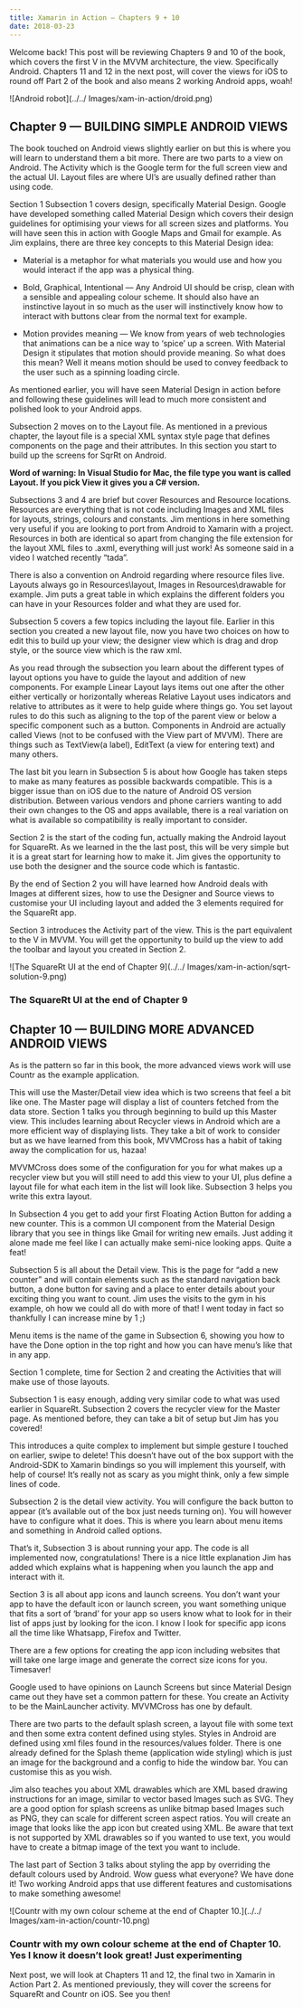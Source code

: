 ```yaml
--- 
title: Xamarin in Action — Chapters 9 + 10
date: 2018-03-23
---
```


Welcome back! This post will be reviewing Chapters 9 and 10 of the book, which covers the first V in the MVVM architecture, the view. Specifically Android. Chapters 11 and 12 in the next post, will cover the views for iOS to round off Part 2 of the book and also means 2 working Android apps, woah!


![Android robot](../../ Images/xam-in-action/droid.png)

## Chapter 9 — BUILDING SIMPLE ANDROID VIEWS

The book touched on Android views slightly earlier on but this is where you will learn to understand them a bit more. There are two parts to a view on Android. The Activity which is the Google term for the full screen view and the actual UI. Layout files are where UI’s are usually defined rather than using code.

Section 1 Subsection 1 covers design, specifically Material Design. Google have developed something called Material Design which covers their design guidelines for optimising your views for all screen sizes and platforms. You will have seen this in action with Google Maps and Gmail for example. As Jim explains, there are three key concepts to this Material Design idea:

- Material is a metaphor for what materials you would use and how you would interact if the app was a physical thing.

- Bold, Graphical, Intentional — Any Android UI should be crisp, clean with a sensible and appealing colour scheme. It should also have an instinctive layout in so much as the user will instinctively know how to interact with buttons clear from the normal text for example.

- Motion provides meaning — We know from years of web technologies that animations can be a nice way to ‘spice’ up a screen. With Material Design it stipulates that motion should provide meaning. So what does this mean? Well it means motion should be used to convey feedback to the user such as a spinning loading circle.

As mentioned earlier, you will have seen Material Design in action before and following these guidelines will lead to much more consistent and polished look to your Android apps.

Subsection 2 moves on to the Layout file. As mentioned in a previous chapter, the layout file is a special XML syntax style page that defines components on the page and their attributes. In this section you start to build up the screens for SqrRt on Android.

**Word of warning: In Visual Studio for Mac, the file type you want is called Layout. If you pick View it gives you a C# version.**

Subsections 3 and 4 are brief but cover Resources and Resource locations. Resources are everything that is not code including  Images and XML files for layouts, strings, colours and constants. Jim mentions in here something very useful if you are looking to port from Android to Xamarin with a project. Resources in both are identical so apart from changing the file extension for the layout XML files to .axml, everything will just work! As someone said in a video I watched recently “tada”.

There is also a convention on Android regarding where resource files live. Layouts always go in Resources\layout,  Images in Resources\drawable for example. Jim puts a great table in which explains the different folders you can have in your Resources folder and what they are used for.

Subsection 5 covers a few topics including the layout file. Earlier in this section you created a new layout file, now you have two choices on how to edit this to build up your view; the designer view which is drag and drop style, or the source view which is the raw xml.

As you read through the subsection you learn about the different types of layout options you have to guide the layout and addition of new components. For example Linear Layout lays items out one after the other either vertically or horizontally whereas Relative Layout uses indicators and relative to attributes as it were to help guide where things go. You set layout rules to do this such as aligning to the top of the parent view or below a specific component such as a button. Components in Android are actually called Views (not to be confused with the View part of MVVM). There are things such as TextView(a label), EditText (a view for entering text) and many others.

The last bit you learn in Subsection 5 is about how Google has taken steps to make as many features as possible backwards compatible. This is a bigger issue than on iOS due to the nature of Android OS version distribution. Between various vendors and phone carriers wanting to add their own changes to the OS and apps available, there is a real variation on what is available so compatibility is really important to consider.

Section 2 is the start of the coding fun, actually making the Android layout for SquareRt. As we learned in the the last post, this will be very simple but it is a great start for learning how to make it. Jim gives the opportunity to use both the designer and the source code which is fantastic.

By the end of Section 2 you will have learned how Android deals with  Images at different sizes, how to use the Designer and Source views to customise your UI including layout and added the 3 elements required for the SquareRt app.

Section 3 introduces the Activity part of the view. This is the part equivalent to the V in MVVM. You will get the opportunity to build up the view to add the toolbar and layout you created in Section 2.

![The SquareRt UI at the end of Chapter 9](../../ Images/xam-in-action/sqrt-solution-9.png)
### The SquareRt UI at the end of Chapter 9

## Chapter 10 — BUILDING MORE ADVANCED ANDROID VIEWS

As is the pattern so far in this book, the more advanced views work will use Countr as the example application.

This will use the Master/Detail view idea which is two screens that feel a bit like one. The Master page will display a list of counters fetched from the data store. Section 1 talks you through beginning to build up this Master view. This includes learning about Recycler views in Android which are a more efficient way of displaying lists. They take a bit of work to consider but as we have learned from this book, MVVMCross has a habit of taking away the complication for us, hazaa!

MVVMCross does some of the configuration for you for what makes up a recycler view but you will still need to add this view to your UI, plus define a layout file for what each item in the list will look like. Subsection 3 helps you write this extra layout.

In Subsection 4 you get to add your first Floating Action Button for adding a new counter. This is a common UI component from the Material Design library that you see in things like Gmail for writing new emails. Just adding it alone made me feel like I can actually make semi-nice looking apps. Quite a feat!

Subsection 5 is all about the Detail view. This is the page for “add a new counter” and will contain elements such as the standard navigation back button, a done button for saving and a place to enter details about your exciting thing you want to count. Jim uses the visits to the gym in his example, oh how we could all do with more of that! I went today in fact so thankfully I can increase mine by 1 ;)

Menu items is the name of the game in Subsection 6, showing you how to have the Done option in the top right and how you can have menu’s like that in any app.

Section 1 complete, time for Section 2 and creating the Activities that will make use of those layouts.

Subsection 1 is easy enough, adding very similar code to what was used earlier in SquareRt. Subsection 2 covers the recycler view for the Master page. As mentioned before, they can take a bit of setup but Jim has you covered!

This introduces a quite complex to implement but simple gesture I touched on earlier, swipe to delete! This doesn’t have out of the box support with the Android-SDK to Xamarin bindings so you will implement this yourself, with help of course! It’s really not as scary as you might think, only a few simple lines of code.

Subsection 2 is the detail view activity. You will configure the back button to appear (it’s available out of the box just needs turning on). You will however have to configure what it does. This is where you learn about menu items and something in Android called options.

That’s it, Subsection 3 is about running your app. The code is all implemented now, congratulations! There is a nice little explanation Jim has added which explains what is happening when you launch the app and interact with it.

Section 3 is all about app icons and launch screens. You don’t want your app to have the default icon or launch screen, you want something unique that fits a sort of ‘brand’ for your app so users know what to look for in their list of apps just by looking for the icon. I know I look for specific app icons all the time like Whatsapp, Firefox and Twitter.

There are a few options for creating the app icon including websites that will take one large image and generate the correct size icons for you. Timesaver!

Google used to have opinions on Launch Screens but since Material Design came out they have set a common pattern for these. You create an Activity to be the MainLauncher activity. MVVMCross has one by default.

There are two parts to the default splash screen, a layout file with some text and then some extra content defined using styles. Styles in Android are defined using xml files found in the resources/values folder. There is one already defined for the Splash theme (application wide styling) which is just an image for the background and a config to hide the window bar. You can customise this as you wish.

Jim also teaches you about XML drawables which are XML based drawing instructions for an image, similar to vector based  Images such as SVG. They are a good option for splash screens as unlike bitmap based  Images such as PNG, they can scale for different screen aspect ratios. You will create an image that looks like the app icon but created using XML. Be aware that text is not supported by XML drawables so if you wanted to use text, you would have to create a bitmap image of the text you want to include.

The last part of Section 3 talks about styling the app by overriding the default colours used by Android.
Wow guess what everyone? We have done it! Two working Android apps that use different features and customisations to make something awesome!

![Countr with my own colour scheme at the end of Chapter 10.](../../ Images/xam-in-action/countr-10.png)
### Countr with my own colour scheme at the end of Chapter 10. Yes I know it doesn’t look great! Just experimenting

Next post, we will look at Chapters 11 and 12, the final two in Xamarin in Action Part 2. As mentioned previously, they will cover the screens for SquareRt and Countr on iOS. See you then!